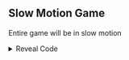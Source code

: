 ## Slow Motion Game

Entire game will be in slow motion

<details>
<summary>Reveal Code</summary>

```armv7
0058B848 E3A00000
```
</details>